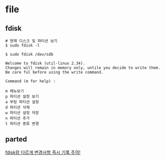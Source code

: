 
# file
    
## fdisk   
```
# 현재 디스크 및 파티션 보기
$ sudo fdisk -l

$ sudo fdisk /dev/sdb 

Welcome to fdisk (util-linux 2.34).
Changes will remain in memory only, untile you decide to write them.
Be care ful before using the write command.

Command (m for help) :

m 메뉴보기
p 파티션 설정 보기
a 부팅 파티션 설정
d 파티션 삭제
w 파티션 설정 저장
n 파티션 추가
t 파티션 종류 변경
```
    
## parted   
<u>fdisk랑 다르게 변경사항 즉시 기록 주의!</u>
